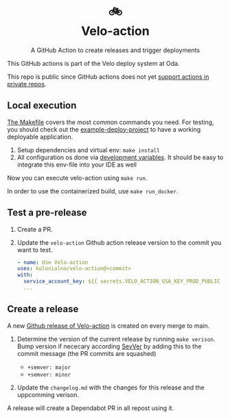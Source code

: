 <h1 align="center">
  🚲 <br>
  Velo-action
</h1>

<p align="center">
  A GitHub Action to create releases and trigger deployments
</p>

This GitHub actions is part of the Velo deploy system at Oda.

This repo is public since GitHub actions does not yet
[support actions in private repos](https://github.com/github/roadmap/issues/74).

## Local execution

[The Makefile](../Makefile) covers the most common commands you need. For testing,
you should check out the
[example-deploy-project](https://github.com/kolonialno/example-deploy-project/)
to have a working deployable application.

 1. Setup dependencies and virtual env: `make install`
 2. All configuration os done via [development variables](../env.dev-vars). It
    should be easy to integrate this env-file into your IDE as well

Now you can execute velo-action using `make run`.

In order to use the containerized build, use `make run_docker`.

## Test a pre-release

1. Create a PR.
2. Update the `velo-action` Github action release version to the commit you want to test.

    ```yaml
   - name: Use Velo-action
    uses: kolonialno/velo-action@<commit>
    with:
      service_account_key: ${{ secrets.VELO_ACTION_GSA_KEY_PROD_PUBLIC }}
      ...
    ```

## Create a release

A new [Github release of Velo-action](https://github.com/kolonialno/velo-action/releases) is created on every merge to main.

1. Determine the version of the current release by running `make verison`.
   Bump version if nececary according [SevVer](https://semver.org/) by adding this to the commit message (the PR commits are squashed)

   - `+semver: major`
   - `+semver: minor`

2. Update the `changelog.md` with the changes for this release and the uppcomming verison.

A release will create a Dependabot PR in all repost using it.
